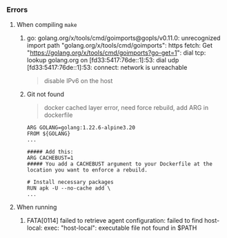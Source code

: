 ### Errors
1. When compiling `make`

    1.  go: golang.org/x/tools/cmd/goimports@gopls/v0.11.0: unrecognized import path "golang.org/x/tools/cmd/goimports": https fetch: Get "https://golang.org/x/tools/cmd/goimports?go-get=1": dial tcp: lookup golang.org on [fd33:5417:76de::1]:53: dial udp [fd33:5417:76de::1]:53: connect: network is unreachable
        > disable IPv6 on the host

    1. Git not found
        > docker cached layer error, need force rebuild, add ARG in dockerfile
        ```
        ARG GOLANG=golang:1.22.6-alpine3.20
        FROM ${GOLANG}
        ...

        ##### Add this:
        ARG CACHEBUST=1
        ##### You add a CACHEBUST argument to your Dockerfile at the location you want to enforce a rebuild.

        # Install necessary packages
        RUN apk -U --no-cache add \
        ...
        ```

1. When running

    1. FATA[0114] failed to retrieve agent configuration: failed to find host-local: exec: "host-local": executable file not found in $PATH